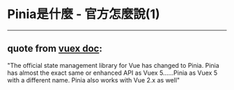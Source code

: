 <h1>Pinia是什麼 - 官方怎麼說(1)</h1>
<hr>
<div>
  <div class="mt-[10%]">
   <h2>quote from <a href="https://vuex.vuejs.org" target="_blank">vuex doc</a>:</h2>
  </div>
  <div class="mt-2">
    <div class="important-font-size-[1.5rem] bg-gray-1 mt-2 p-3 b-l-[4px] b-gray">
     "The official state management library for Vue has changed to Pinia. Pinia has almost the exact same or enhanced API as Vuex 5......Pinia as Vuex 5 with a different name. Pinia also works with Vue 2.x as well"
    </div>
  </div>
</div>